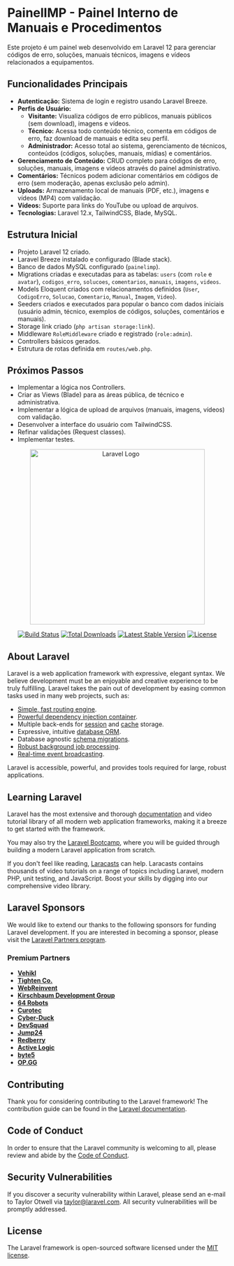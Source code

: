 # PainelIMP - Painel Interno de Manuais e Procedimentos

Este projeto é um painel web desenvolvido em Laravel 12 para gerenciar códigos de erro, soluções, manuais técnicos, imagens e vídeos relacionados a equipamentos.

## Funcionalidades Principais

*   **Autenticação:** Sistema de login e registro usando Laravel Breeze.
*   **Perfis de Usuário:**
    *   **Visitante:** Visualiza códigos de erro públicos, manuais públicos (sem download), imagens e vídeos.
    *   **Técnico:** Acessa todo conteúdo técnico, comenta em códigos de erro, faz download de manuais e edita seu perfil.
    *   **Administrador:** Acesso total ao sistema, gerenciamento de técnicos, conteúdos (códigos, soluções, manuais, mídias) e comentários.
*   **Gerenciamento de Conteúdo:** CRUD completo para códigos de erro, soluções, manuais, imagens e vídeos através do painel administrativo.
*   **Comentários:** Técnicos podem adicionar comentários em códigos de erro (sem moderação, apenas exclusão pelo admin).
*   **Uploads:** Armazenamento local de manuais (PDF, etc.), imagens e vídeos (MP4) com validação.
*   **Vídeos:** Suporte para links do YouTube ou upload de arquivos.
*   **Tecnologias:** Laravel 12.x, TailwindCSS, Blade, MySQL.

## Estrutura Inicial

*   Projeto Laravel 12 criado.
*   Laravel Breeze instalado e configurado (Blade stack).
*   Banco de dados MySQL configurado (`painelimp`).
*   Migrations criadas e executadas para as tabelas: `users` (com `role` e `avatar`), `codigos_erro`, `solucoes`, `comentarios`, `manuais`, `imagens`, `videos`.
*   Models Eloquent criados com relacionamentos definidos (`User`, `CodigoErro`, `Solucao`, `Comentario`, `Manual`, `Imagem`, `Video`).
*   Seeders criados e executados para popular o banco com dados iniciais (usuário admin, técnico, exemplos de códigos, soluções, comentários e manuais).
*   Storage link criado (`php artisan storage:link`).
*   Middleware `RoleMiddleware` criado e registrado (`role:admin`).
*   Controllers básicos gerados.
*   Estrutura de rotas definida em `routes/web.php`.

## Próximos Passos

*   Implementar a lógica nos Controllers.
*   Criar as Views (Blade) para as áreas pública, de técnico e administrativa.
*   Implementar a lógica de upload de arquivos (manuais, imagens, vídeos) com validação.
*   Desenvolver a interface do usuário com TailwindCSS.
*   Refinar validações (Request classes).
*   Implementar testes.

<p align="center"><a href="https://laravel.com" target="_blank"><img src="https://raw.githubusercontent.com/laravel/art/master/logo-lockup/5%20SVG/2%20CMYK/1%20Full%20Color/laravel-logolockup-cmyk-red.svg" width="400" alt="Laravel Logo"></a></p>

<p align="center">
<a href="https://github.com/laravel/framework/actions"><img src="https://github.com/laravel/framework/workflows/tests/badge.svg" alt="Build Status"></a>
<a href="https://packagist.org/packages/laravel/framework"><img src="https://img.shields.io/packagist/dt/laravel/framework" alt="Total Downloads"></a>
<a href="https://packagist.org/packages/laravel/framework"><img src="https://img.shields.io/packagist/v/laravel/framework" alt="Latest Stable Version"></a>
<a href="https://packagist.org/packages/laravel/framework"><img src="https://img.shields.io/packagist/l/laravel/framework" alt="License"></a>
</p>

## About Laravel

Laravel is a web application framework with expressive, elegant syntax. We believe development must be an enjoyable and creative experience to be truly fulfilling. Laravel takes the pain out of development by easing common tasks used in many web projects, such as:

- [Simple, fast routing engine](https://laravel.com/docs/routing).
- [Powerful dependency injection container](https://laravel.com/docs/container).
- Multiple back-ends for [session](https://laravel.com/docs/session) and [cache](https://laravel.com/docs/cache) storage.
- Expressive, intuitive [database ORM](https://laravel.com/docs/eloquent).
- Database agnostic [schema migrations](https://laravel.com/docs/migrations).
- [Robust background job processing](https://laravel.com/docs/queues).
- [Real-time event broadcasting](https://laravel.com/docs/broadcasting).

Laravel is accessible, powerful, and provides tools required for large, robust applications.

## Learning Laravel

Laravel has the most extensive and thorough [documentation](https://laravel.com/docs) and video tutorial library of all modern web application frameworks, making it a breeze to get started with the framework.

You may also try the [Laravel Bootcamp](https://bootcamp.laravel.com), where you will be guided through building a modern Laravel application from scratch.

If you don't feel like reading, [Laracasts](https://laracasts.com) can help. Laracasts contains thousands of video tutorials on a range of topics including Laravel, modern PHP, unit testing, and JavaScript. Boost your skills by digging into our comprehensive video library.

## Laravel Sponsors

We would like to extend our thanks to the following sponsors for funding Laravel development. If you are interested in becoming a sponsor, please visit the [Laravel Partners program](https://partners.laravel.com).

### Premium Partners

- **[Vehikl](https://vehikl.com/)**
- **[Tighten Co.](https://tighten.co)**
- **[WebReinvent](https://webreinvent.com/)**
- **[Kirschbaum Development Group](https://kirschbaumdevelopment.com)**
- **[64 Robots](https://64robots.com)**
- **[Curotec](https://www.curotec.com/services/technologies/laravel/)**
- **[Cyber-Duck](https://cyber-duck.co.uk)**
- **[DevSquad](https://devsquad.com/hire-laravel-developers)**
- **[Jump24](https://jump24.co.uk)**
- **[Redberry](https://redberry.international/laravel/)**
- **[Active Logic](https://activelogic.com)**
- **[byte5](https://byte5.de)**
- **[OP.GG](https://op.gg)**

## Contributing

Thank you for considering contributing to the Laravel framework! The contribution guide can be found in the [Laravel documentation](https://laravel.com/docs/contributions).

## Code of Conduct

In order to ensure that the Laravel community is welcoming to all, please review and abide by the [Code of Conduct](https://laravel.com/docs/contributions#code-of-conduct).

## Security Vulnerabilities

If you discover a security vulnerability within Laravel, please send an e-mail to Taylor Otwell via [taylor@laravel.com](mailto:taylor@laravel.com). All security vulnerabilities will be promptly addressed.

## License

The Laravel framework is open-sourced software licensed under the [MIT license](https://opensource.org/licenses/MIT).
